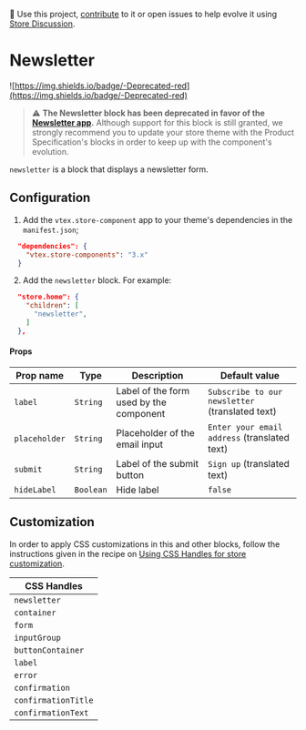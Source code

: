 📢 Use this project, [contribute](https://github.com/vtex-apps/store-components) to it or open issues to help evolve it using [Store Discussion](https://github.com/vtex-apps/store-discussion).

# Newsletter

![https://img.shields.io/badge/-Deprecated-red](https://img.shields.io/badge/-Deprecated-red)

> :warning: **The Newsletter block has been deprecated in favor of the [Newsletter app](https://vtex.io/docs/components/all/vtex.store-newsletter/).**
> Although support for this block is still granted, we strongly recommend you to update your store theme with the Product Specification's blocks in order to keep up with the component's evolution.

`newsletter` is a block that displays a newsletter form.

## Configuration

1. Add the `vtex.store-component` app to your theme's dependencies in the `manifest.json`;

```json
  "dependencies": {
    "vtex.store-components": "3.x"
  }
```

2. Add the `newsletter` block. For example:


```json
  "store.home": {
    "children": [
      "newsletter",
    ]
  },
```

#### Props

| Prop name | Type | Description | Default value |
| --------- | ---- | ----------- | ------------- |
| `label` | `String` | Label of the form used by the component | `Subscribe to our newsletter` (translated text) |
| `placeholder` | `String` | Placeholder of the email input | `Enter your email address` (translated text) |
| `submit` | `String` | Label of the submit button | `Sign up` (translated text) |
| `hideLabel` | `Boolean` | Hide label | `false` |

## Customization

In order to apply CSS customizations in this and other blocks, follow the instructions given in the recipe on [Using CSS Handles for store customization](https://vtex.io/docs/recipes/style/using-css-handles-for-store-customization).

| CSS Handles                     |
| ------------------------------- |
| `newsletter` |
| `container` |
| `form` |
| `inputGroup` |
| `buttonContainer` |
| `label` |
| `error` |
| `confirmation` |
| `confirmationTitle` |
| `confirmationText` |
